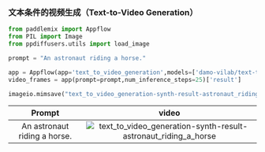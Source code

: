### 文本条件的视频生成（Text-to-Video Generation）

```python
from paddlemix import Appflow
from PIL import Image
from ppdiffusers.utils import load_image

prompt = "An astronaut riding a horse."

app = Appflow(app='text_to_video_generation',models=['damo-vilab/text-to-video-ms-1.7b'])
video_frames = app(prompt=prompt,num_inference_steps=25)['result']

imageio.mimsave("text_to_video_generation-synth-result-astronaut_riding_a_horse.gif", video_frames,duration=8)

```

<div align="center">

| Prompt | video |
|:----:|:----:|
| An astronaut riding a horse.|![text_to_video_generation-synth-result-astronaut_riding_a_horse](https://github.com/LokeZhou/PaddleMIX/assets/13300429/21a21062-4ec3-489a-971b-7daa4305106e) |

</div>

